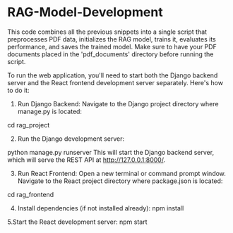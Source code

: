 # RAG-Model-Development
This code combines all the previous snippets into a single script that preprocesses PDF data, initializes the RAG model, trains it, evaluates its performance, and saves the trained model. Make sure to have your PDF documents placed in the 'pdf_documents' directory before running the script.

To run the web application, you'll need to start both the Django backend server and the React frontend development server separately. Here's how to do it:
1. Run Django Backend:
Navigate to the Django project directory where manage.py is located:

cd rag_project

2. Run the Django development server:
   
python manage.py runserver
This will start the Django backend server, which will serve the REST API at http://127.0.0.1:8000/.

3. Run React Frontend:
Open a new terminal or command prompt window.
Navigate to the React project directory where package.json is located:

cd rag_frontend

4. Install dependencies (if not installed already):
npm install

5.Start the React development server:
npm start
